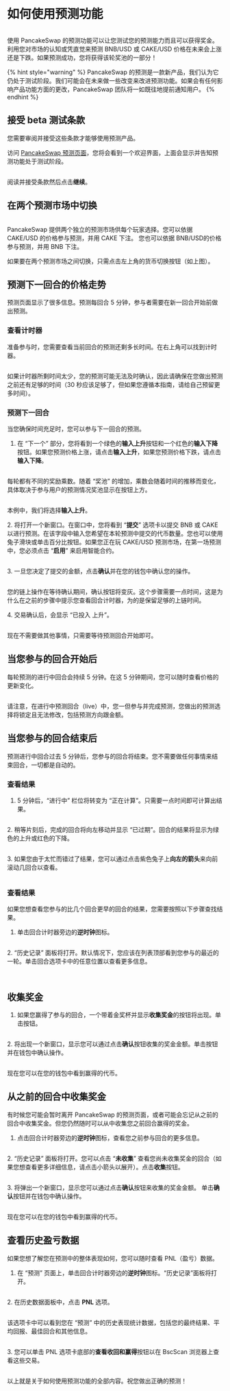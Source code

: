 # 如何使用预测功能

<figure><img src="../../.gitbook/assets/how-to-porediction-header.png" alt=""><figcaption></figcaption></figure>

使用 PancakeSwap 的预测功能可以让您测试您的预测能力而且可以获得奖金。利用您对市场的认知或凭直觉来预测 BNB/USD 或 CAKE/USD 价格在未来会上涨还是下跌。如果预测成功，您将获得该轮奖池的一部分！

{% hint style="warning" %}
PancakeSwap 的预测是一款新产品，我们认为它仍处于测试阶段。我们可能会在未来做一些改变来改进预测功能。如果会有任何影响产品功能方面的更改，PancakeSwap 团队将一如既往地提前通知用户。
{% endhint %}

## 接受 beta 测试条款

您需要审阅并接受这些条款才能够使用预测产品。

访问 [PancakeSwap 预测页面](https://pancakeswap.finance/prediction)，您将会看到一个欢迎界面，上面会显示并告知预测功能处于测试阶段。

<figure><img src="../../.gitbook/assets/条款同意.png" alt=""><figcaption></figcaption></figure>

阅读并接受条款然后点击**继续**。

## 在两个预测市场中切换

<figure><img src="../../.gitbook/assets/转换 .gif" alt=""><figcaption></figcaption></figure>

PancakeSwap 提供两个独立的预测市场供每个玩家选择。您可以依据 CAKE/USD 的价格参与预测，并用 CAKE 下注。 您也可以依据 BNB/USD的价格参与预测，并用 BNB 下注。

如果要在两个预测市场之间切换，只需点击左上角的货币切换按钮（如上图）。

## 预测下一回合的价格走势

预测页面显示了很多信息。预测每回合 5 分钟，参与者需要在新一回合开始前做出预测。

### 查看计时器

准备参与时，您需要查看当前回合的预测还剩多长时间。在右上角可以找到计时器。

<figure><img src="../../.gitbook/assets/计时器.png" alt=""><figcaption></figcaption></figure>

如果计时器所剩时间太少，您的预测可能无法及时确认，因此请确保在您做出预测之前还有足够的时间（30 秒应该足够了，但如果您遵循本指南，请给自己预留更多时间）。

### 预测下一回合

当您确保时间充足时，您可以参与下一回合的预测。

1. 在 “下一个” 部分，您将看到一个绿色的**输入上升**按钮和一个红色的**输入下降**按钮。如果您预测价格上涨，请点击**输入上升**，如果您预测价格下跌，请点击**输入下降**。

<figure><img src="../../.gitbook/assets/预测下一轮.png" alt=""><figcaption></figcaption></figure>

每轮都有不同的奖励乘数。随着 “奖池” 的增加，乘数会随着时间的推移而变化，具体取决于参与用户的预测情况奖池显示在按钮上方。

<figure><img src="../../.gitbook/assets/奖池.png" alt=""><figcaption></figcaption></figure>

本例中，我们将选择**输入上升**。&#x20;

2\. 将打开一个新窗口。在窗口中，您将看到 “**提交**” 选项卡以提交 BNB 或 CAKE 以进行预测。在该字段中输入您希望在本轮预测中提交的代币数量。您也可以使用兔子滑块或单击百分比按钮。如果您正在玩 CAKE/USD 预测市场，在第一场预测中，您必须点击 “**启用**” 来启用智能合约。

<figure><img src="../../.gitbook/assets/设置头寸.png" alt=""><figcaption></figcaption></figure>



3\. 一旦您决定了提交的金额，点击**确认**并在您的钱包中确认您的操作。

<figure><img src="../../.gitbook/assets/输入后.png" alt=""><figcaption></figcaption></figure>

您的链上操作在等待确认期间，确认按钮将变灰。这个步骤需要一点时间，这是为什么在之前的步骤中提示您查看回合计时器，为的是保留足够的上链时间。

4\. 交易确认后，会显示 “已投入 上升”。

<figure><img src="../../.gitbook/assets/已输入上升.png" alt=""><figcaption></figcaption></figure>

现在不需要做其他事情，只需要等待预测回合开始即可。

## 当您参与的回合开始后

每轮预测的进行中回合会持续 5 分钟。在这 5 分钟期间，您可以随时查看价格的更新变化。

<figure><img src="../../.gitbook/assets/实时已输入.png" alt=""><figcaption></figcaption></figure>

请注意，在进行中预测回合（live）中，您一但参与并完成预测，您做出的预测选择将锁定且无法修改，包括预测方向跟金额。

## 当您参与的回合结束后

预测进行中回合过去 5 分钟后，您参与的回合将结束。您不需要做任何事情来结束回合，一切都是自动的。

### 查看结果

1. 5 分钟后，“进行中” 栏位将转变为 “正在计算”。只需要一点时间即可计算出结果。

<figure><img src="../../.gitbook/assets/正在计算.png" alt=""><figcaption></figcaption></figure>



2\. 稍等片刻后，完成的回合将向左移动并显示 “已过期”。回合的结果将显示为绿色的上升或红色的下降。

<figure><img src="../../.gitbook/assets/绿色上升.png" alt=""><figcaption></figcaption></figure>



3\. 如果您由于太忙而错过了结果，您可以通过点击紫色兔子上**向左的箭头**来向前滚动几回合以查看。

<figure><img src="../../.gitbook/assets/紫色兔子.png" alt=""><figcaption></figcaption></figure>

### 查看结果

如果您想查看您参与的比几个回合更早的回合的结果，您需要按照以下步骤查找结果。

1. 单击回合计时器旁边的**逆时钟**图标。

<figure><img src="../../.gitbook/assets/过去回合.png" alt=""><figcaption></figcaption></figure>

2\. “历史记录” 面板将打开。默认情况下，您应该在列表顶部看到您参与的最近的一轮。单击回合选项卡中的任意位置以查看更多信息。

<figure><img src="../../.gitbook/assets/历史回合.png" alt=""><figcaption></figcaption></figure>

<figure><img src="../../.gitbook/assets/历史回合2.png" alt=""><figcaption></figcaption></figure>

## 收集奖金

1. 如果您赢得了参与的回合，一个带着金奖杯并显示**收集奖金**的按钮将出现。单击按钮。

<figure><img src="../../.gitbook/assets/已过期 收集奖金.png" alt=""><figcaption></figcaption></figure>

2\. 将出现一个新窗口，显示您可以通过点击**确认**按钮收集的奖金金额。单击按钮并在钱包中确认操作。

<figure><img src="../../.gitbook/assets/收集奖金.png" alt=""><figcaption></figcaption></figure>

现在您可以在您的钱包中看到赢得的代币。

## 从之前的回合中收集奖金

有时候您可能会暂时离开 PancakeSwap 的预测页面，或者可能会忘记从之前的回合中收集奖金。但您仍然随时可以从中收集您之前回合赢得的奖金。

1. 点击回合计时器旁边的**逆时钟**图标，查看您之前参与回合的更多信息。

<figure><img src="../../.gitbook/assets/过去回合.png" alt=""><figcaption></figcaption></figure>

2\. “历史记录” 面板将打开。您可以点击 “**未收集**” 查看您尚未收集奖金的回合（如果您想查看更多详细信息，请点击小箭头以展开）。点击**收集**按钮。

<figure><img src="../../.gitbook/assets/未收集.png" alt=""><figcaption></figcaption></figure>

3\. 将弹出一个新窗口，显示您可以通过点击**确认**按钮来收集的奖金金额。 单击**确认**按钮并在钱包中确认操作。

<figure><img src="../../.gitbook/assets/收集奖金.png" alt=""><figcaption></figcaption></figure>

现在您可以在您的钱包中看到赢得的代币。

## 查看历史盈亏数据&#x20;

如果您想了解您在预测中的整体表现如何，您可以随时查看 PNL（盈亏）数据。

1. 在 “预测” 页面上，单击回合计时器旁边的**逆时钟**图标。“历史记录”面板将打开。

<figure><img src="../../.gitbook/assets/过去回合.png" alt=""><figcaption></figcaption></figure>

2\. 在历史数据面板中，点击 **PNL** 选项。

<figure><img src="../../.gitbook/assets/历史记录.png" alt=""><figcaption></figcaption></figure>

该选项卡中可以看到您在 “预测” 中的历史表现统计数据，包括您的最终结果、平均回报、最佳回合和其他信息。

<figure><img src="../../.gitbook/assets/收益情况.png" alt=""><figcaption></figcaption></figure>



3\. 您可以单击 PNL 选项卡底部的**查看收回和赢得**按钮以在 BscScan 浏览器上查看这些交易。

<figure><img src="../../.gitbook/assets/查看收回和赢得.png" alt=""><figcaption></figcaption></figure>

以上就是关于如何使用预测功能的全部内容。祝您做出正确的预测！
